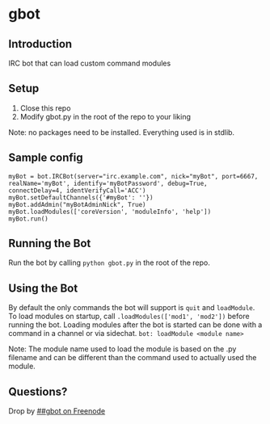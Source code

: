 gbot
====

Introduction
------------

IRC bot that can load custom command modules

Setup
-----

1. Close this repo
2. Modify gbot.py in the root of the repo to your liking

Note: no packages need to be installed.  Everything used is in stdlib.

Sample config
-------------

    myBot = bot.IRCBot(server="irc.example.com", nick="myBot", port=6667, realName='myBot', identify='myBotPassword', debug=True, connectDelay=4, identVerifyCall='ACC')
    myBot.setDefaultChannels({'#myBot': ''})
    myBot.addAdmin("myBotAdminNick", True)
    myBot.loadModules(['coreVersion', 'moduleInfo', 'help'])
    myBot.run()

Running the Bot
---------------

Run the bot by calling `python gbot.py` in the root of the repo.

Using the Bot
-------------

By default the only commands the bot will support is `quit` and `loadModule`.  
To load modules on startup, call `.loadModules(['mod1', 'mod2'])` before running the bot.
Loading modules after the bot is started can be done with a command in a channel or via sidechat. `bot: loadModule <module name>`

Note: The module name used to load the module is based on the .py filename and can be different than the command used to actually used the module.

Questions?
----------

Drop by [##gbot on Freenode](http://webchat.freenode.net/?channels=##gbot)
